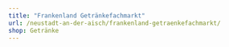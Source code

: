```yaml
---
title: "Frankenland Getränkefachmarkt"
url: /neustadt-an-der-aisch/frankenland-getraenkefachmarkt/
shop: Getränke
---
```

